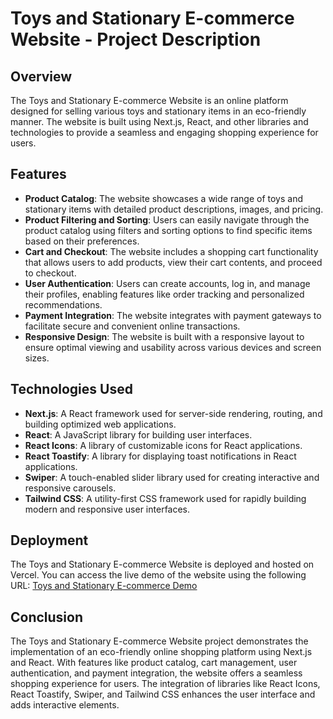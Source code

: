# Toys and Stationary E-commerce Website - Project Description

## Overview
The Toys and Stationary E-commerce Website is an online platform designed for selling various toys and stationary items in an eco-friendly manner. The website is built using Next.js, React, and other libraries and technologies to provide a seamless and engaging shopping experience for users.

## Features
- **Product Catalog**: The website showcases a wide range of toys and stationary items with detailed product descriptions, images, and pricing.
- **Product Filtering and Sorting**: Users can easily navigate through the product catalog using filters and sorting options to find specific items based on their preferences.
- **Cart and Checkout**: The website includes a shopping cart functionality that allows users to add products, view their cart contents, and proceed to checkout.
- **User Authentication**: Users can create accounts, log in, and manage their profiles, enabling features like order tracking and personalized recommendations.
- **Payment Integration**: The website integrates with payment gateways to facilitate secure and convenient online transactions.
- **Responsive Design**: The website is built with a responsive layout to ensure optimal viewing and usability across various devices and screen sizes.

## Technologies Used
- **Next.js**: A React framework used for server-side rendering, routing, and building optimized web applications.
- **React**: A JavaScript library for building user interfaces.
- **React Icons**: A library of customizable icons for React applications.
- **React Toastify**: A library for displaying toast notifications in React applications.
- **Swiper**: A touch-enabled slider library used for creating interactive and responsive carousels.
- **Tailwind CSS**: A utility-first CSS framework used for rapidly building modern and responsive user interfaces.

## Deployment
The Toys and Stationary E-commerce Website is deployed and hosted on Vercel. You can access the live demo of the website using the following URL: [Toys and Stationary E-commerce Demo](https://trendyandhandy.vercel.app/)

## Conclusion
The Toys and Stationary E-commerce Website project demonstrates the implementation of an eco-friendly online shopping platform using Next.js and React. With features like product catalog, cart management, user authentication, and payment integration, the website offers a seamless shopping experience for users. The integration of libraries like React Icons, React Toastify, Swiper, and Tailwind CSS enhances the user interface and adds interactive elements.
